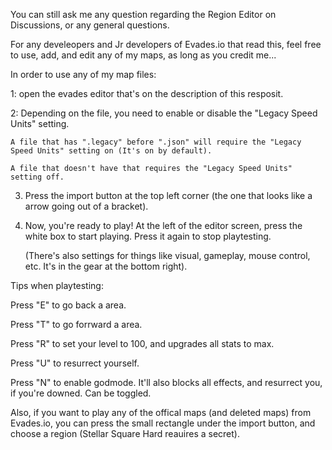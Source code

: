 

You can still ask me any question regarding the Region Editor on Discussions, or any general questions.


For any develeopers and Jr developers of Evades.io that read this, feel free to use, add, and edit any of my maps, as long as you credit me...


In order to use any of my map files:

1: open the evades editor that's on the description of this resposit.

2: Depending on the file, you need to enable or disable the "Legacy Speed Units" setting.

    A file that has ".legacy" before ".json" will require the "Legacy Speed Units" setting on (It's on by default).

    A file that doesn't have that requires the "Legacy Speed Units" setting off.

3. Press the import button at the top left corner (the one that looks like a arrow going out of a bracket).

4. Now, you're ready to play! At the left of the editor screen, press the white box to start playing. Press it again to stop playtesting.

   (There's also settings for things like visual, gameplay, mouse control, etc. It's in the gear at the bottom right).


Tips when playtesting:

Press "E" to go back a area.

Press "T" to go forrward a area.

Press "R" to set your level to 100, and upgrades all stats to max.

Press "U" to resurrect yourself.

Press "N" to enable godmode. It'll also blocks all effects, and resurrect you, if you're downed. Can be toggled.



Also, if you want to play any of the offical maps (and deleted maps) from Evades.io, you can press the small rectangle under the import button, and choose a region (Stellar Square Hard reauires a secret).




